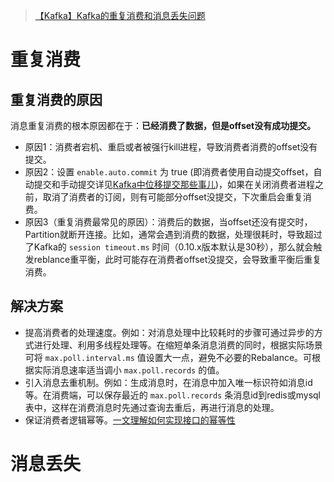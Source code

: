 
> [【Kafka】Kafka的重复消费和消息丢失问题](https://blog.csdn.net/dl962454/article/details/128087396)

# 重复消费

## 重复消费的原因

消息重复消费的根本原因都在于：**已经消费了数据，但是offset没有成功提交。**

* 原因1：消费者宕机、重启或者被强行kill进程，导致消费者消费的offset没有提交。
* 原因2：设置 `enable.auto.commit` 为 true (即消费者使用自动提交offset，自动提交和手动提交详见[Kafka中位移提交那些事儿](https://github.com/ProgrammerGoGo/document/blob/main/MQ/Kafka/Kafka%E4%B8%AD%E4%BD%8D%E7%A7%BB%E6%8F%90%E4%BA%A4%E9%82%A3%E4%BA%9B%E4%BA%8B%E5%84%BF.md))，如果在关闭消费者进程之前，取消了消费者的订阅，则有可能部分offset没提交，下次重启会重复消费。
* 原因3（重复消费最常见的原因）：消费后的数据，当offset还没有提交时，Partition就断开连接。比如，通常会遇到消费的数据，处理很耗时，导致超过了Kafka的 `session timeout.ms` 时间（0.10.x版本默认是30秒），那么就会触发reblance重平衡，此时可能存在消费者offset没提交，会导致重平衡后重复消费。

## 解决方案

* 提高消费者的处理速度。例如：对消息处理中比较耗时的步骤可通过异步的方式进行处理、利用多线程处理等。在缩短单条消息消费的同时，根据实际场景可将 `max.poll.interval.ms` 值设置大一点，避免不必要的Rebalance。可根据实际消息速率适当调小 `max.poll.records` 的值。
* 引入消息去重机制。例如：生成消息时，在消息中加入唯一标识符如消息id等。在消费端，可以保存最近的 `max.poll.records` 条消息id到redis或mysql表中，这样在消费消息时先通过查询去重后，再进行消息的处理。
* 保证消费者逻辑幂等。[一文理解如何实现接口的幂等性](https://mp.weixin.qq.com/s?__biz=MzUyNzgyNzAwNg%3D%3D&idx=1&mid=2247484349&scene=21&sn=b54c0819bc100db816cda52d11476401#wechat_redirect)


# 消息丢失




